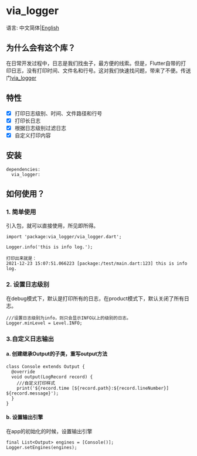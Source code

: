 
# via_logger
语言: 中文简体|[English](https://github.com/ninefivefly/via_logger)


## 为什么会有这个库？
在日常开发过程中，日志是我们找虫子，最方便的线索。但是，Flutter自带的打印日志，没有打印时间、文件名和行号。这对我们快速找问题，带来了不便。传送门[via_logger](https://pub.dev/packages/via_logger)

## 特性

- [x] 打印日志级别、时间、文件路径和行号
- [x] 打印长日志
- [x] 根据日志级别过滤日志
- [x] 自定义打印内容

## 安装

```
dependencies:
  via_logger:
```

## 如何使用？

### 1. 简单使用

引入包，就可以直接使用，所见即所得。

```
import 'package:via_logger/via_logger.dart';

Logger.info('this is info log.');

打印出来就是：
2021-12-23 15:07:51.066223 [package:/test/main.dart:123] this is info log.
```

### 2. 设置日志级别
在debug模式下，默认是打印所有的日志，在product模式下，默认关闭了所有日志。

```
///设置日志级别为info，则只会显示INFO以上的级别的日志。
Logger.minLevel = Level.INFO;
```

### 3.自定义日志输出
#### a. 创建继承Output的子类，重写output方法

```
class Console extends Output {
  @override
  void output(LogRecord record) {
    ///自定义打印样式
    print('${record.time [${record.path}:${record.lineNumber}] ${record.message}');
  }
}
```

#### b. 设置输出引擎
在app的初始化的时候，设置输出引擎

```
final List<Output> engines = [Console()];
Logger.setEngines(engines);
```

